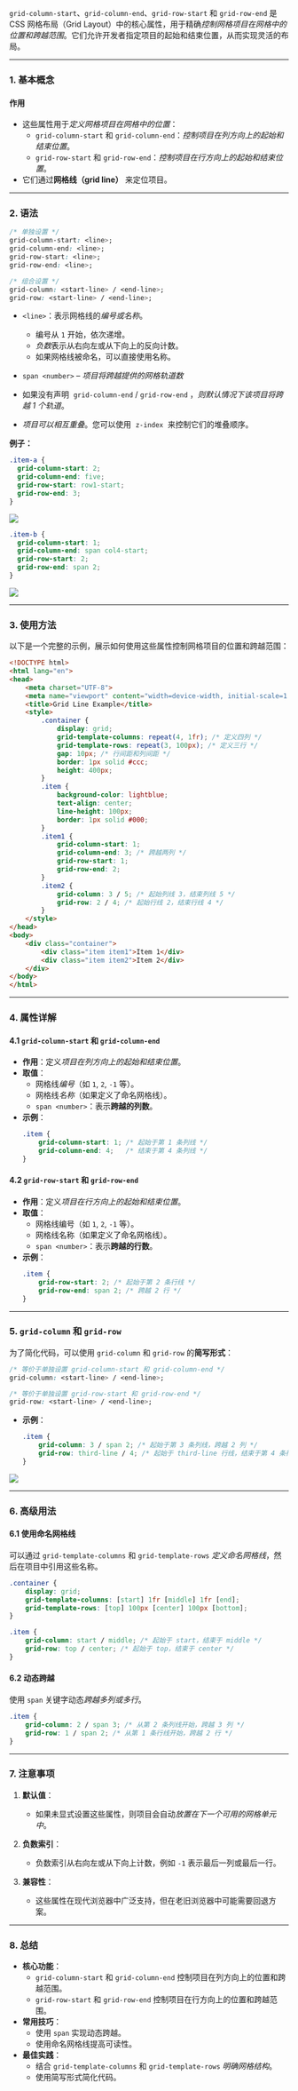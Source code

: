 `grid-column-start`、`grid-column-end`、`grid-row-start` 和 `grid-row-end` 是 CSS 网格布局（Grid Layout）中的核心属性，用于精确*控制网格项目在网格中的位置和跨越范围*。它们允许开发者指定项目的起始和结束位置，从而实现灵活的布局。

---

### 1. 基本概念

#### 作用
- 这些属性用于*定义网格项目在网格中的位置*：
  - `grid-column-start` 和 `grid-column-end`：*控制项目在列方向上的起始和结束位置*。
  - `grid-row-start` 和 `grid-row-end`：*控制项目在行方向上的起始和结束位置*。
- 它们通过**网格线（grid line）** 来定位项目。

---

### 2. 语法

```css
/* 单独设置 */
grid-column-start: <line>;
grid-column-end: <line>;
grid-row-start: <line>;
grid-row-end: <line>;

/* 组合设置 */
grid-column: <start-line> / <end-line>;
grid-row: <start-line> / <end-line>;
```

- `<line>`：表示网格线的*编号或名称*。
  - 编号从 `1` 开始，依次递增。
  - *负数*表示从右向左或从下向上的反向计数。
  - 如果网格线被命名，可以直接使用名称。

- `span <number>` – *项目将跨越提供的网格轨道数*
- 如果没有声明  `grid-column-end` / `grid-row-end` ，*则默认情况下该项目将跨越 1 个轨道*。
- *项目可以相互重叠*。您可以使用  `z-index`  来控制它们的堆叠顺序。

**例子：**

```css
.item-a {
  grid-column-start: 2;
  grid-column-end: five;
  grid-row-start: row1-start;
  grid-row-end: 3;
}
```

![](assets/排版-Grid-API/2023-09-19-20-00-21-image.png)

```css
.item-b {
  grid-column-start: 1;
  grid-column-end: span col4-start;
  grid-row-start: 2;
  grid-row-end: span 2;
}
```

![](assets/排版-Grid-API/2023-09-19-20-03-27-image.png)


---

### 3. 使用方法

以下是一个完整的示例，展示如何使用这些属性控制网格项目的位置和跨越范围：

```html
<!DOCTYPE html>
<html lang="en">
<head>
    <meta charset="UTF-8">
    <meta name="viewport" content="width=device-width, initial-scale=1.0">
    <title>Grid Line Example</title>
    <style>
        .container {
            display: grid;
            grid-template-columns: repeat(4, 1fr); /* 定义四列 */
            grid-template-rows: repeat(3, 100px); /* 定义三行 */
            gap: 10px; /* 行间距和列间距 */
            border: 1px solid #ccc;
            height: 400px;
        }
        .item {
            background-color: lightblue;
            text-align: center;
            line-height: 100px;
            border: 1px solid #000;
        }
        .item1 {
            grid-column-start: 1;
            grid-column-end: 3; /* 跨越两列 */
            grid-row-start: 1;
            grid-row-end: 2;
        }
        .item2 {
            grid-column: 3 / 5; /* 起始列线 3，结束列线 5 */
            grid-row: 2 / 4; /* 起始行线 2，结束行线 4 */
        }
    </style>
</head>
<body>
    <div class="container">
        <div class="item item1">Item 1</div>
        <div class="item item2">Item 2</div>
    </div>
</body>
</html>
```

---

### 4. 属性详解

#### 4.1 `grid-column-start` 和 `grid-column-end`
- **作用**：定义*项目在列方向上的起始和结束位置*。
- **取值**：
  - 网格线*编号*（如 `1`, `2`, `-1` 等）。
  - 网格线*名称*（如果定义了命名网格线）。
  - `span <number>`：表示**跨越的列数**。
- **示例**：
  ```css
  .item {
      grid-column-start: 1; /* 起始于第 1 条列线 */
      grid-column-end: 4;   /* 结束于第 4 条列线 */
  }
  ```

#### 4.2 `grid-row-start` 和 `grid-row-end`
- **作用**：定义*项目在行方向上的起始和结束位置*。
- **取值**：
  - 网格线编号（如 `1`, `2`, `-1` 等）。
  - 网格线名称（如果定义了命名网格线）。
  - `span <number>`：表示**跨越的行数**。
- **示例**：
  ```css
  .item {
      grid-row-start: 2; /* 起始于第 2 条行线 */
      grid-row-end: span 2; /* 跨越 2 行 */
  }
  ```

---

### 5. `grid-column` 和 `grid-row`

为了简化代码，可以使用 `grid-column` 和 `grid-row` 的**简写形式**：

```css
/* 等价于单独设置 grid-column-start 和 grid-column-end */
grid-column: <start-line> / <end-line>;

/* 等价于单独设置 grid-row-start 和 grid-row-end */
grid-row: <start-line> / <end-line>;
```

- **示例**：
  ```css
  .item {
      grid-column: 3 / span 2; /* 起始于第 3 条列线，跨越 2 列 */
      grid-row: third-line / 4; /* 起始于 third-line 行线，结束于第 4 条行线 */
  }
  ```

![](assets/排版-Grid-API/2023-09-19-20-08-35-image.png)

---

### 6. 高级用法

#### 6.1 使用命名网格线
可以通过 `grid-template-columns` 和 `grid-template-rows` *定义命名网格线*，然后在项目中引用这些名称。

```css
.container {
    display: grid;
    grid-template-columns: [start] 1fr [middle] 1fr [end];
    grid-template-rows: [top] 100px [center] 100px [bottom];
}

.item {
    grid-column: start / middle; /* 起始于 start，结束于 middle */
    grid-row: top / center; /* 起始于 top，结束于 center */
}
```

#### 6.2 动态跨越
使用 `span` 关键字动态*跨越多列或多行*。

```css
.item {
    grid-column: 2 / span 3; /* 从第 2 条列线开始，跨越 3 列 */
    grid-row: 1 / span 2; /* 从第 1 条行线开始，跨越 2 行 */
}
```

---

### 7. 注意事项

1. **默认值**：
   - 如果未显式设置这些属性，则项目会自动*放置在下一个可用的网格单元中*。

2. **负数索引**：
   - 负数索引从右向左或从下向上计数，例如 `-1` 表示最后一列或最后一行。

3. **兼容性**：
   - 这些属性在现代浏览器中广泛支持，但在老旧浏览器中可能需要回退方案。

---

### 8. 总结

- **核心功能**：
  - `grid-column-start` 和 `grid-column-end` 控制项目在列方向上的位置和跨越范围。
  - `grid-row-start` 和 `grid-row-end` 控制项目在行方向上的位置和跨越范围。
- **常用技巧**：
  - 使用 `span` 实现动态跨越。
  - 使用命名网格线提高可读性。
- **最佳实践**：
  - 结合 `grid-template-columns` 和 `grid-template-rows` *明确网格结构*。
  - 使用简写形式简化代码。
